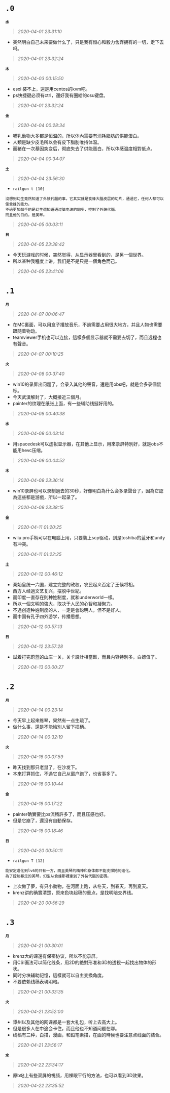 **`.0`**
========
**`水`**
>*2020-04-01 23:31:10*
- 突然明白自己未来要做什么了，只是我有恒心和毅力舍弃拥有的一切，走下去吗。
>*2020-04-01 23:32:24*

**`木`**
>*2020-04-03 00:15:50*
- esxi 裝不上，還是用centos的kvm吧。
- ps快捷键必须有ctrl，還好我有圈給的osu键盘。
>*2020-04-01 23:32:24*

**`金`**
>*2020-04-04 00:28:34*
- 哺乳動物大多都是恒温的，所以体內需要有消耗脂肪的供能蛋白。
- 人類是缺少皮毛所以会有皮下脂肪唯持体温。
- 而猪在一次基因突变后，彻底失去了供能蛋白，所以体感温度相對低点。
>*2020-04-04 00:34:07*

**`土`**
>*2020-04-04 23:56:30*
- `railgun t [10]`
```
沒想到幻生竟然知道了外裝代腦的事。它其实就是食蜂大腦皮层的切片，通過它，任何人都可以使食蜂的能力。
不過更加棘手的是幻生還知道通过脑电波的同步，控制了外裝代腦。
而且他的目的，是美琴。
```
>*2020-04-05 00:03:11*

**`日`**
>*2020-04-05 23:38:42*
- 今天玩游戏的时候，突然觉得，从显示器里看到的，是另一個世界。
- 所以某种我程度上讲，我们是不是只是一個角色而己。
>*2020-04-05 23:41:06*

**`.1`**
========
**`月`**
>*2020-04-07 00:06:47*
- 在MC裏面，可以用盒子播放音乐，不過需要占用很大地方，并且人物也需要跟随着物动。
- teamviewer手机也可以连接，這樣多個显示器就不需要去切了，而且远程也有聲音。
>*2020-04-07 00:10:25*

**`火`**
>*2020-04-08 00:37:40*
- win10的录屏出问题了，会录入其他的聲音，還是用obs吧，就是会多录個鼠标。
- 今天武漢解封了，大概接近三個月。
- painter的纹理在纸张上面，有一些辅助线挺好用的。
>*2020-04-08 00:40:38*

**`水`**
>*2020-04-09 00:03:14*
- 用spacedesk可以虚拟显示器，在其他上显示，用來录屏特別好，就是obs不能用hevc压缩。
>*2020-04-09 00:04:52*

**`木`**
>*2020-04-09 23:36:14*
- win10录屏也可以录制過去的30秒，好像明白為什么会多录聲音了，因為它認為這些都是游戲，所以一起录了。
>*2020-04-09 23:38:15*

**`金`**
>*2020-04-11 01:20:25*
- wiiu pro手柄可以在电腦上用，只要裝上scp驱动，到是toshiba的蓝牙和unity有冲突。
>*2020-04-11 01:22:25*

**`土`**
>*2020-04-12 00:46:12*
- 秦始皇统一六国，建立完整的政权，农民起义否定了王候将相。
- 西方人经過文艺复兴，摆脱中世紀。
- 而印度一直存在則种姓制度，就和underworld一樣。
- 所以一個文明的強大，取决于人民的心智和凝聚力。
- 不過创造种姓制度的人，一定是會聪明人，但不是好人。
- 而中国有孔子四外游学，传播思想。
>*2020-04-12 00:57:13*

**`日`**
>*2020-04-12 23:57:28*
- 試着打完蔚蓝的山庄一关，关卡設計相當難，而且内容特別多，白嫖值了。
>*2020-04-13 00:00:27*

**`.2`**
========
**`月`**
>*2020-04-14 00:23:14*
- 今天早上起來练琴，果然有一点生疏了。
- 做什么事，還是不能給別人留下把柄。
>*2020-04-14 00:32:19*

**`火`**
>*2020-04-16 00:07:59*
- 昨天找到那只老鼠了，在沙发下。
- 本來打算抓住，不過它自己从窗户跑了，也省事多了。
>*2020-04-16 00:10:44*

**`金`**
>*2020-04-18 00:17:22*
- painter确實要比ps流畅許多了，而且压感也好。
- 但是它崩了，還沒有自動保存。
>*2020-04-18 00:18:46*

**`日`**
>*2020-04-20 00:50:11*
- `railgun T [12]`
```
能安定進化到lv6的只有一方，而且美琴的精神和身体都不能支撐她的進化。
為了控制暴走的美琴，幻生从食蜂那裡拿到了外裝代腦的密碼。
```
- 上次做了夢，有只小動物，在河面上跑，从冬天，到春天，再到夏天。
- krenz讲的确實清楚，原來色块起稿的重点，是找明暗交界线。
>*2020-04-20 00:56:29*

**`.3`**
========
**`月`**
>*2020-04-21 00:30:01*
- krenz大的课還有保密协议，所以不能录屏。
- 用CSI画法可以简化线条，用2D的絶對形准和3D的透視一起找出物体的形状。
- 同时分块辅助記憶，這樣就可以自主变換角度。
- 不要依赖线稿表現明暗。
>*2020-04-21 00:33:35*

**`火`**
>*2020-04-21 23:52:00*
- 谭州以及其他的网课都是一套大礼包，听上去高大上。
- 但是很多人在中途会卡住，而且他也不知道问题在哪。
- 线稿有三种，白描，漫画，和鉛笔素描，在画的時候也要注意点线面的結合。
>*2020-04-21 23:56:17*

**`水`**
>*2020-04-22 23:34:17*
- 原b站上有些双屏的視频，用裸眼平行的方法，也可以看到3D效果。
>*2020-04-22 23:35:52*